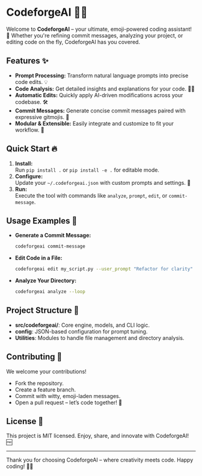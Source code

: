 # CodeforgeAI 🚀🤖

Welcome to **CodeforgeAI** – your ultimate, emoji-powered coding assistant! 🎉 Whether you're refining commit messages, analyzing your project, or editing code on the fly, CodeforgeAI has you covered. 

## Features ✨
- **Prompt Processing:** Transform natural language prompts into precise code edits. 💡
- **Code Analysis:** Get detailed insights and explanations for your code. 🕵️‍♂️
- **Automatic Edits:** Quickly apply AI-driven modifications across your codebase. 🛠️
- **Commit Messages:** Generate concise commit messages paired with expressive gitmojis. 🎯
- **Modular & Extensible:** Easily integrate and customize to fit your workflow. 🔌

## Quick Start 🔥
1. **Install:**  
   Run `pip install .` or `pip install -e .` for editable mode.
2. **Configure:**  
   Update your `~/.codeforgeai.json` with custom prompts and settings. 📝
3. **Run:**  
   Execute the tool with commands like `analyze`, `prompt`, `edit`, or `commit-message`.

## Usage Examples 🤩
- **Generate a Commit Message:**  
  ```sh
  codeforgeai commit-message
  ```
- **Edit Code in a File:**  
  ```sh
  codeforgeai edit my_script.py --user_prompt "Refactor for clarity"
  ```
- **Analyze Your Directory:**  
  ```sh
  codeforgeai analyze --loop
  ```

## Project Structure 📁
- **src/codeforgeai/**: Core engine, models, and CLI logic.
- **config**: JSON-based configuration for prompt tuning.
- **Utilities**: Modules to handle file management and directory analysis.

## Contributing 💖
We welcome your contributions!  
- Fork the repository.
- Create a feature branch.
- Commit with witty, emoji-laden messages.
- Open a pull request – let’s code together! 🤝

## License 📜
This project is MIT licensed. Enjoy, share, and innovate with CodeforgeAI! 🆓

---

Thank you for choosing CodeforgeAI – where creativity meets code. Happy coding! 🎊💫
